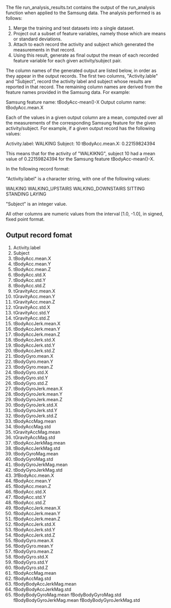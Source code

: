 The file run_analysis_results.txt contains the output of the run_analysis function
when applied to the Samsung data. The analysis performed is as follows:

1. Merge the training and test datasets into a single dataset.
2. Project out a subset of feature variables, namely those which are means or standard deviations.
3. Attach to each record the activity and subject which generated the measurements in that record.
4. Using this result, generate as final output the mean of each recorded feature variable for each given activity/subject pair.

The column names of the generated output are listed below, in order as they appear in the output records.
The first two columns, "Activity.lable" and "Subject", record the activity label and subject whose results are reported in that record. The remaining column names are derived from the feature names provided in the Samsung data. For example:

Samsung feature name: tBodyAcc-mean()-X
Output column name: tBodyAcc.mean.X

Each of the values in a given output column are a mean, computed over all the measurements of the corresponding Samsung feature for the given activity/subject. For example, if a given output record has the following values:

Activity.label: WALKING
Subject: 10
tBodyAcc.mean.X: 0.22159824394

This means that for the activity of "WALKIKNG", subject 10 had a mean value of 0.22159824394 for the Samsung feature tBodyAcc-mean()-X.

In the following record format:

"Activity.label" is a character string, with one of the following values:

 WALKING
 WALKING_UPSTAIRS
 WALKING_DOWNSTAIRS
 SITTING
 STANDING
 LAYING
 
"Subject" is an integer value.

All other columns are numeric values from the interval [1.0, -1.0], in signed, fixed point format.


Output record fomat
-------------------

1. Activity.label      
2. Subject
3. tBodyAcc.mean.X
4. tBodyAcc.mean.Y
5. tBodyAcc.mean.Z
6. tBodyAcc.std.X
7. tBodyAcc.std.Y
8. tBodyAcc.std.Z
9. tGravityAcc.mean.X
10. tGravityAcc.mean.Y
11. tGravityAcc.mean.Z
12. tGravityAcc.std.X
13. tGravityAcc.std.Y
14. tGravityAcc.std.Z 
15. tBodyAccJerk.mean.X
16. tBodyAccJerk.mean.Y
17. tBodyAccJerk.mean.Z
18. tBodyAccJerk.std.X
19. tBodyAccJerk.std.Y
20. tBodyAccJerk.std.Z
21. tBodyGyro.mean.X
22. tBodyGyro.mean.Y
23. tBodyGyro.mean.Z
24. tBodyGyro.std.X
25. tBodyGyro.std.Y
26. tBodyGyro.std.Z
27. tBodyGyroJerk.mean.X
28. tBodyGyroJerk.mean.Y
29. tBodyGyroJerk.mean.Z
30. tBodyGyroJerk.std.X
31. tBodyGyroJerk.std.Y
32. tBodyGyroJerk.std.Z
33. tBodyAccMag.mean
34. tBodyAccMag.std
35. tGravityAccMag.mean
36. tGravityAccMag.std
37. tBodyAccJerkMag.mean
38. tBodyAccJerkMag.std
39. tBodyGyroMag.mean
40. tBodyGyroMag.std
41. tBodyGyroJerkMag.mean
42. tBodyGyroJerkMag.std
43. 3fBodyAcc.mean.X
44. fBodyAcc.mean.Y
45. fBodyAcc.mean.Z
46. fBodyAcc.std.X
47. fBodyAcc.std.Y
49. fBodyAcc.std.Z
50. fBodyAccJerk.mean.X
51. fBodyAccJerk.mean.Y
52. fBodyAccJerk.mean.Z
53. fBodyAccJerk.std.X
54. fBodyAccJerk.std.Y
55. fBodyAccJerk.std.Z
56. fBodyGyro.mean.X
57. fBodyGyro.mean.Y
58. fBodyGyro.mean.Z
59. fBodyGyro.std.X
60. fBodyGyro.std.Y
61. fBodyGyro.std.Z
62. fBodyAccMag.mean
63. fBodyAccMag.std
64. fBodyBodyAccJerkMag.mean
65. fBodyBodyAccJerkMag.std
66. fBodyBodyGyroMag.mean
fBodyBodyGyroMag.std
fBodyBodyGyroJerkMag.mean
fBodyBodyGyroJerkMag.std
